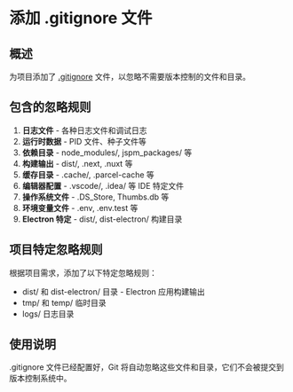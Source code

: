 # 添加 .gitignore 文件

## 概述

为项目添加了 [.gitignore](file:///home/zihui/playground/chat-hub-electron/.gitignore) 文件，以忽略不需要版本控制的文件和目录。

## 包含的忽略规则

1. **日志文件** - 各种日志文件和调试日志
2. **运行时数据** - PID 文件、种子文件等
3. **依赖目录** - node_modules/, jspm_packages/ 等
4. **构建输出** - dist/, .next, .nuxt 等
5. **缓存目录** - .cache/, .parcel-cache 等
6. **编辑器配置** - .vscode/, .idea/ 等 IDE 特定文件
7. **操作系统文件** - .DS_Store, Thumbs.db 等
8. **环境变量文件** - .env, .env.test 等
9. **Electron 特定** - dist/, dist-electron/ 构建目录

## 项目特定忽略规则

根据项目需求，添加了以下特定忽略规则：
- dist/ 和 dist-electron/ 目录 - Electron 应用构建输出
- tmp/ 和 temp/ 临时目录
- logs/ 日志目录

## 使用说明

.gitignore 文件已经配置好，Git 将自动忽略这些文件和目录，它们不会被提交到版本控制系统中。